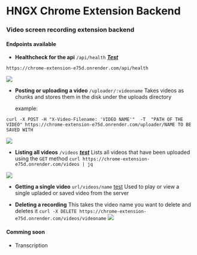 # HNGX Chrome Extension Backend

### Video screen recording extension backend
#### Endpoints available
- **Healthcheck for the api** ```/api/health``` ***[Test](https://chrome-extension-e75d.onrender.com/api/health)***
```
https://chrome-extension-e75d.onrender.com/api/health
```
![](https://hackmd.io/_uploads/H1FdXfdxa.png)


- **Posting or uploading a video**  ```/uploader/:videoname```
Takes videos as chunks and stores them in the disk under the uploads directory

    example:
```
curl -X POST -H "X-Video-Filename: 'VIDEO NAME'"  -T  "PATH OF THE VIDEO" https://chrome-extension-e75d.onrender.com/uploader/NAME TO BE SAVED WITH
```
![](https://hackmd.io/_uploads/SJ5nmfOxT.png)

- **Listing all videos** ```/videos``` ***[test](https://chrome-extension-e75d.onrender.com/videos)*** 
Lists all videos that have been uploaded using the ```GET``` method
```curl https://chrome-extension-e75d.onrender.com/videos | jq```

![](https://hackmd.io/_uploads/BJ_mQzdga.png)

- **Getting a single video** ```url/videos/name``` [test](https://chrome-extension-e75d.onrender.com/videos/submission_vid.mp4)
Used to play or view a single upladed or saved video from the server

- **Deleting a recording** 
This takes the video name you want to delete and deletes it 
```curl -X DELETE https://chrome-extension-e75d.onrender.com/videos/videoname```
![](https://hackmd.io/_uploads/S1zmSGOgp.png)


#### Comming soon
- Transcription

